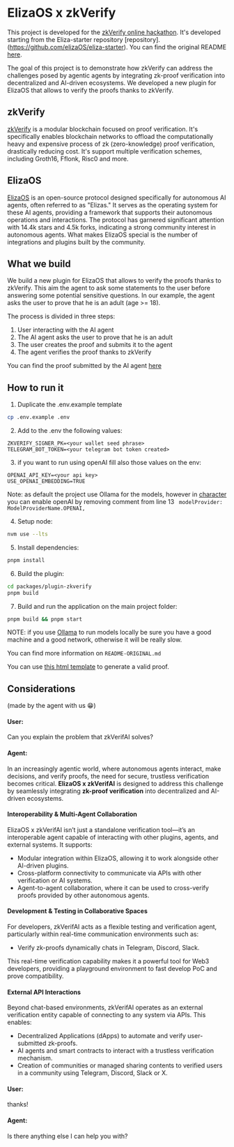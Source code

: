 # ElizaOS x zkVerify

This project is developed for the [zkVerify online hackathon](https://zk-online-hackathon-for-web3-builders.devfolio.co/overview). It's developed starting from the Eliza-starter repository [repository]. (https://github.com/elizaOS/eliza-starter). You can find the original README [here](README-ORIGINAL.md).

The goal of this project is to demonstrate how zkVerify can address the challenges posed by agentic agents by integrating zk-proof verification into decentralized and AI-driven ecosystems. We developed a new plugin for ElizaOS that allows to verify the proofs thanks to zkVerify.

## zkVerify

[zkVerify](https://zkverify.io/) is a modular blockchain focused on proof verification. It's specifically enables blockchain networks to offload the computationally heavy and expensive process of zk (zero-knowledge) proof verification, drastically reducing cost. It's support multiple verification schemes, including Groth16, Fflonk, Risc0 and more.

## ElizaOS

[ElizaOS](https://github.com/elizaOS/eliza) is an open-source protocol designed specifically for autonomous AI agents, often referred to as "Elizas." It serves as the operating system for these AI agents, providing a framework that supports their autonomous operations and interactions. The protocol has garnered significant attention with 14.4k stars and 4.5k forks, indicating a strong community interest in autonomous agents. What makes ElizaOS special is the number of integrations and plugins built by the community.

## What we build

We build a new plugin for ElizaOS that allows to verify the proofs thanks to zkVerify. This aim the agent to ask some statements to the user before answering some potential sensitive questions. In our example, the agent asks the user to prove that he is an adult (age >= 18). 

The process is divided in three steps:

1. User interacting with the AI agent
2. The AI agent asks the user to prove that he is an adult
3. The user creates the proof and submits it to the agent
4. The agent verifies the proof thanks to zkVerify

You can find the proof submitted by the AI agent [here](https://zkverify-explorer.zeeve.net/extrinsics/0x2e07be0bde9bb10069b7d5dfb818d7f1e38a9e2378fd5e19d3b5d23aa2122b6d)

## How to run it

1. Duplicate the .env.example template

```bash
cp .env.example .env
```

2. Add to the .env the following values:
```
ZKVERIFY_SIGNER_PK=<your wallet seed phrase>
TELEGRAM_BOT_TOKEN=<your telegram bot token created>

```
3. if you want to run using openAI fill also those values on the env:
```
OPENAI_API_KEY=<your api key>
USE_OPENAI_EMBEDDING=TRUE
```

Note: as default the project use Ollama for the models, however in [character](src/character.ts) you can enable openAI by removing comment from line 13 ` modelProvider: ModelProviderName.OPENAI,`

4. Setup node:

```bash
nvm use --lts
```

5. Install dependencies:
```bash
pnpm install 
```

6. Build the plugin:
```bash
cd packages/plugin-zkverify
pnpm build
```

7. Build and run the application on the main project folder:
```bash
pnpm build && pnpm start
```

NOTE: if you use [Ollama](https://ollama.com/) to run models locally be sure you have a good machine and a good network, otherwise it will be really slow. 

You can find more information on `README-ORIGINAL.md`

You can use [this html template](packages/plugin-zkverify/circuit/main.groth16.html) to generate a valid proof.

## Considerations
(made by the agent with us 😁)

#### User: 
Can you explain the problem that zkVerifAI solves?
#### Agent: 
In an increasingly agentic world, where autonomous agents interact, make decisions, and verify proofs, the need for secure, trustless verification becomes critical. **ElizaOS x zkVerifAI** is designed to address this challenge by seamlessly integrating **zk-proof verification** into decentralized and AI-driven ecosystems.

#### Interoperability & Multi-Agent Collaboration

ElizaOS x zkVerifAI isn’t just a standalone verification tool—it’s an interoperable agent capable of interacting with other plugins, agents, and external systems. It supports:
- Modular integration within ElizaOS, allowing it to work alongside other AI-driven plugins.
- Cross-platform connectivity to communicate via APIs with other verification or AI systems.
- Agent-to-agent collaboration, where it can be used to cross-verify proofs provided by other autonomous agents.

#### Development & Testing in Collaborative Spaces
For developers, zkVerifAI acts as a flexible testing and verification agent, particularly within real-time communication environments such as:
- Verify zk-proofs dynamically chats in Telegram, Discord, Slack. 

This real-time verification capability makes it a powerful tool for Web3 developers, providing a playground environment to fast develop PoC and prove compatibility.

#### External API Interactions
Beyond chat-based environments, zkVerifAI operates as an external verification entity capable of connecting to any system via APIs. This enables:
- Decentralized Applications (dApps) to automate and verify user-submitted zk-proofs.
- AI agents and smart contracts to interact with a trustless verification mechanism.
- Creation of communities or managed sharing contents to verified users in a community using Telegram, Discord, Slack or X.

#### User:
thanks!

#### Agent:
Is there anything else I can help you with?